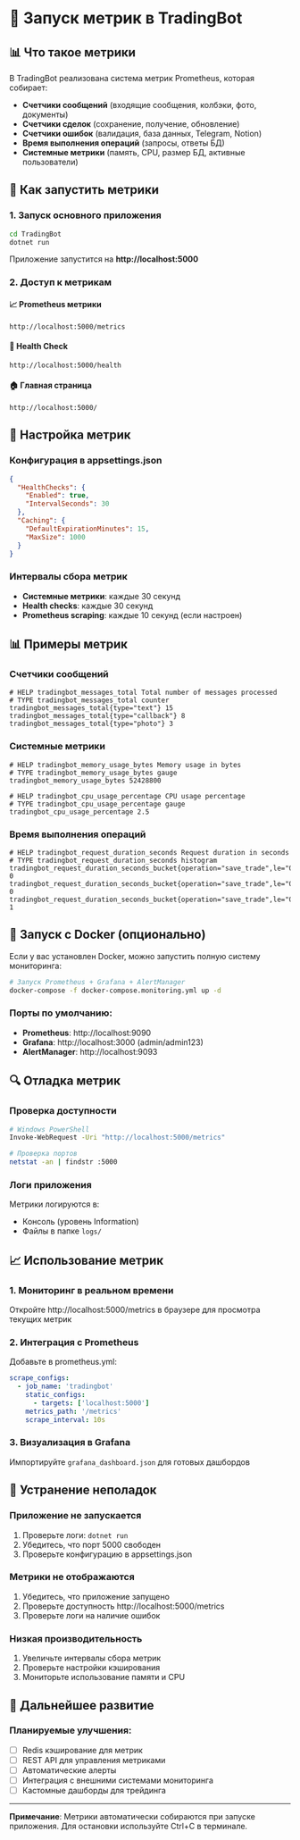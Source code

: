 # 🚀 Запуск метрик в TradingBot

## 📊 Что такое метрики

В TradingBot реализована система метрик Prometheus, которая собирает:
- **Счетчики сообщений** (входящие сообщения, колбэки, фото, документы)
- **Счетчики сделок** (сохранение, получение, обновление)
- **Счетчики ошибок** (валидация, база данных, Telegram, Notion)
- **Время выполнения операций** (запросы, ответы БД)
- **Системные метрики** (память, CPU, размер БД, активные пользователи)

## 🎯 Как запустить метрики

### 1. Запуск основного приложения

```bash
cd TradingBot
dotnet run
```

Приложение запустится на **http://localhost:5000**

### 2. Доступ к метрикам

#### 📈 Prometheus метрики
```
http://localhost:5000/metrics
```

#### 🏥 Health Check
```
http://localhost:5000/health
```

#### 🏠 Главная страница
```
http://localhost:5000/
```

## 🔧 Настройка метрик

### Конфигурация в appsettings.json

```json
{
  "HealthChecks": {
    "Enabled": true,
    "IntervalSeconds": 30
  },
  "Caching": {
    "DefaultExpirationMinutes": 15,
    "MaxSize": 1000
  }
}
```

### Интервалы сбора метрик

- **Системные метрики**: каждые 30 секунд
- **Health checks**: каждые 30 секунд
- **Prometheus scraping**: каждые 10 секунд (если настроен)

## 📊 Примеры метрик

### Счетчики сообщений
```
# HELP tradingbot_messages_total Total number of messages processed
# TYPE tradingbot_messages_total counter
tradingbot_messages_total{type="text"} 15
tradingbot_messages_total{type="callback"} 8
tradingbot_messages_total{type="photo"} 3
```

### Системные метрики
```
# HELP tradingbot_memory_usage_bytes Memory usage in bytes
# TYPE tradingbot_memory_usage_bytes gauge
tradingbot_memory_usage_bytes 52428800

# HELP tradingbot_cpu_usage_percentage CPU usage percentage
# TYPE tradingbot_cpu_usage_percentage gauge
tradingbot_cpu_usage_percentage 2.5
```

### Время выполнения операций
```
# HELP tradingbot_request_duration_seconds Request duration in seconds
# TYPE tradingbot_request_duration_seconds histogram
tradingbot_request_duration_seconds_bucket{operation="save_trade",le="0.001"} 0
tradingbot_request_duration_seconds_bucket{operation="save_trade",le="0.002"} 0
tradingbot_request_duration_seconds_bucket{operation="save_trade",le="0.004"} 1
```

## 🐳 Запуск с Docker (опционально)

Если у вас установлен Docker, можно запустить полную систему мониторинга:

```bash
# Запуск Prometheus + Grafana + AlertManager
docker-compose -f docker-compose.monitoring.yml up -d
```

### Порты по умолчанию:
- **Prometheus**: http://localhost:9090
- **Grafana**: http://localhost:3000 (admin/admin123)
- **AlertManager**: http://localhost:9093

## 🔍 Отладка метрик

### Проверка доступности
```bash
# Windows PowerShell
Invoke-WebRequest -Uri "http://localhost:5000/metrics"

# Проверка портов
netstat -an | findstr :5000
```

### Логи приложения
Метрики логируются в:
- Консоль (уровень Information)
- Файлы в папке `logs/`

## 📈 Использование метрик

### 1. Мониторинг в реальном времени
Откройте http://localhost:5000/metrics в браузере для просмотра текущих метрик

### 2. Интеграция с Prometheus
Добавьте в prometheus.yml:
```yaml
scrape_configs:
  - job_name: 'tradingbot'
    static_configs:
      - targets: ['localhost:5000']
    metrics_path: '/metrics'
    scrape_interval: 10s
```

### 3. Визуализация в Grafana
Импортируйте `grafana_dashboard.json` для готовых дашбордов

## 🚨 Устранение неполадок

### Приложение не запускается
1. Проверьте логи: `dotnet run`
2. Убедитесь, что порт 5000 свободен
3. Проверьте конфигурацию в appsettings.json

### Метрики не отображаются
1. Убедитесь, что приложение запущено
2. Проверьте доступность http://localhost:5000/metrics
3. Проверьте логи на наличие ошибок

### Низкая производительность
1. Увеличьте интервалы сбора метрик
2. Проверьте настройки кэширования
3. Мониторьте использование памяти и CPU

## 🔮 Дальнейшее развитие

### Планируемые улучшения:
- [ ] Redis кэширование для метрик
- [ ] REST API для управления метриками
- [ ] Автоматические алерты
- [ ] Интеграция с внешними системами мониторинга
- [ ] Кастомные дашборды для трейдинга

---

**Примечание**: Метрики автоматически собираются при запуске приложения. Для остановки используйте Ctrl+C в терминале.
